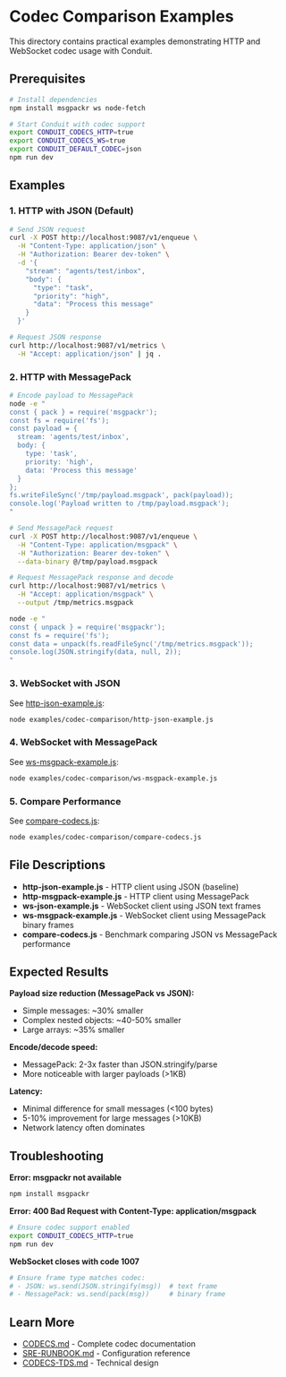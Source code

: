 # Codec Comparison Examples

This directory contains practical examples demonstrating HTTP and WebSocket codec usage with Conduit.

## Prerequisites

```bash
# Install dependencies
npm install msgpackr ws node-fetch

# Start Conduit with codec support
export CONDUIT_CODECS_HTTP=true
export CONDUIT_CODECS_WS=true
export CONDUIT_DEFAULT_CODEC=json
npm run dev
```

## Examples

### 1. HTTP with JSON (Default)

```bash
# Send JSON request
curl -X POST http://localhost:9087/v1/enqueue \
  -H "Content-Type: application/json" \
  -H "Authorization: Bearer dev-token" \
  -d '{
    "stream": "agents/test/inbox",
    "body": {
      "type": "task",
      "priority": "high",
      "data": "Process this message"
    }
  }'

# Request JSON response
curl http://localhost:9087/v1/metrics \
  -H "Accept: application/json" | jq .
```

### 2. HTTP with MessagePack

```bash
# Encode payload to MessagePack
node -e "
const { pack } = require('msgpackr');
const fs = require('fs');
const payload = {
  stream: 'agents/test/inbox',
  body: {
    type: 'task',
    priority: 'high',
    data: 'Process this message'
  }
};
fs.writeFileSync('/tmp/payload.msgpack', pack(payload));
console.log('Payload written to /tmp/payload.msgpack');
"

# Send MessagePack request
curl -X POST http://localhost:9087/v1/enqueue \
  -H "Content-Type: application/msgpack" \
  -H "Authorization: Bearer dev-token" \
  --data-binary @/tmp/payload.msgpack

# Request MessagePack response and decode
curl http://localhost:9087/v1/metrics \
  -H "Accept: application/msgpack" \
  --output /tmp/metrics.msgpack

node -e "
const { unpack } = require('msgpackr');
const fs = require('fs');
const data = unpack(fs.readFileSync('/tmp/metrics.msgpack'));
console.log(JSON.stringify(data, null, 2));
"
```

### 3. WebSocket with JSON

See [http-json-example.js](./http-json-example.js):

```bash
node examples/codec-comparison/http-json-example.js
```

### 4. WebSocket with MessagePack

See [ws-msgpack-example.js](./ws-msgpack-example.js):

```bash
node examples/codec-comparison/ws-msgpack-example.js
```

### 5. Compare Performance

See [compare-codecs.js](./compare-codecs.js):

```bash
node examples/codec-comparison/compare-codecs.js
```

## File Descriptions

- **http-json-example.js** - HTTP client using JSON (baseline)
- **http-msgpack-example.js** - HTTP client using MessagePack
- **ws-json-example.js** - WebSocket client using JSON text frames
- **ws-msgpack-example.js** - WebSocket client using MessagePack binary frames
- **compare-codecs.js** - Benchmark comparing JSON vs MessagePack performance

## Expected Results

**Payload size reduction (MessagePack vs JSON):**
- Simple messages: ~30% smaller
- Complex nested objects: ~40-50% smaller
- Large arrays: ~35% smaller

**Encode/decode speed:**
- MessagePack: 2-3x faster than JSON.stringify/parse
- More noticeable with larger payloads (>1KB)

**Latency:**
- Minimal difference for small messages (<100 bytes)
- 5-10% improvement for large messages (>10KB)
- Network latency often dominates

## Troubleshooting

**Error: msgpackr not available**
```bash
npm install msgpackr
```

**Error: 400 Bad Request with Content-Type: application/msgpack**
```bash
# Ensure codec support enabled
export CONDUIT_CODECS_HTTP=true
npm run dev
```

**WebSocket closes with code 1007**
```bash
# Ensure frame type matches codec:
# - JSON: ws.send(JSON.stringify(msg))  # text frame
# - MessagePack: ws.send(pack(msg))     # binary frame
```

## Learn More

- [CODECS.md](../../docs/CODECS.md) - Complete codec documentation
- [SRE-RUNBOOK.md](../../docs/SRE-RUNBOOK.md) - Configuration reference
- [CODECS-TDS.md](../../docs/design/CODECS-TDS.md) - Technical design
